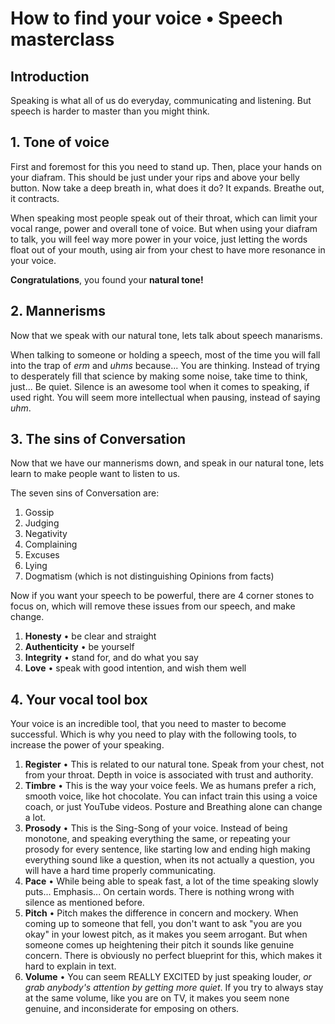 # How to find your voice • Speech masterclass

## Introduction
Speaking is what all of us do everyday, communicating and listening. But speech is harder to master than you might think.

## 1. Tone of voice
First and foremost for this you need to stand up. Then, place your hands on your diafram. This should be just under your rips and above your belly button. Now take a deep breath in, what does it do? It expands. Breathe out, it contracts.

When speaking most people speak out of their throat, which can limit your vocal range, power and overall tone of voice. But when using your diafram to talk, you will feel way more power in your voice, just letting the words float out of your mouth, using air from your chest to have more resonance in your voice.

**Congratulations**, you found your **natural tone!**

## 2. Mannerisms
Now that we speak with our natural tone, lets talk about speech manarisms. 

When talking to someone or holding a speech, most of the time you will fall into the trap of *erm* and *uhms* because... You are thinking. Instead of trying to desperately fill that science by making some noise, take time to think, just... Be quiet. Silence is an awesome tool when it comes to speaking, if used right. You will seem more intellectual when pausing, instead of saying *uhm*.

## 3. The sins of Conversation
Now that we have our mannerisms down, and speak in our natural tone, lets learn to make people want to listen to us.

The seven sins of Conversation are:

1. Gossip
2. Judging 
3. Negativity 
4. Complaining
5. Excuses
6. Lying
7. Dogmatism (which is not distinguishing Opinions from facts)

Now if you want your speech to be powerful, there are 4 corner stones to focus on, which will remove these issues from our speech, and make change.

1. **Honesty** • be clear and straight 
2. **Authenticity** • be yourself
3. **Integrity** • stand for, and do what you say
4. **Love** • speak with good intention, and wish them well

## 4. Your vocal tool box
Your voice is an incredible tool, that you need to master to become successful. Which is why you need to play with the following tools, to increase the power of your speaking.

1. **Register** • This is related to our natural tone. Speak from your chest, not from your throat. Depth in voice is associated with trust and authority.
2. **Timbre** • This is the way your voice feels. We as humans prefer a rich, smooth voice, like hot chocolate. You can infact train this using a voice coach, or just YouTube videos. Posture and Breathing alone can change a lot.
3. **Prosody** • This is the Sing-Song of your voice. Instead of being monotone, and speaking everything the same, or repeating your prosody for every sentence, like starting low and ending high making everything sound like a question, when its not actually a question, you will have a hard time properly communicating.
4. **Pace** • While being able to speak fast, a lot of the time speaking slowly puts... Emphasis... On certain words. There is nothing wrong with silence as mentioned before.
5. **Pitch** • Pitch makes the difference in concern and mockery. When coming up to someone that fell, you don't want to ask "you are you okay" in your lowest pitch, as it makes you seem arrogant. But when someone comes up heightening their pitch it sounds like genuine concern. There is obviously no perfect blueprint for this, which makes it hard to explain in text.
6. **Volume** • You can seem REALLY EXCITED by just speaking louder, *or grab anybody's attention by getting more quiet*. If you try to always stay at the same volume, like you are on TV, it makes you seem none genuine, and inconsiderate for emposing on others.

